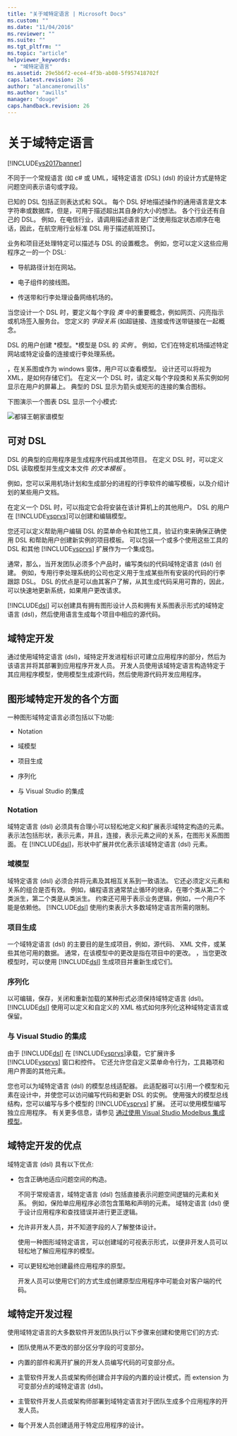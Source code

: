 ```yaml
---
title: "关于域特定语言 | Microsoft Docs"
ms.custom: ""
ms.date: "11/04/2016"
ms.reviewer: ""
ms.suite: ""
ms.tgt_pltfrm: ""
ms.topic: "article"
helpviewer_keywords: 
  - "域特定语言"
ms.assetid: 29e5b6f2-ece4-4f3b-ab08-5f957418702f
caps.latest.revision: 26
author: "alancameronwills"
ms.author: "awills"
manager: "douge"
caps.handback.revision: 26
---
```

# 关于域特定语言
[!INCLUDE[vs2017banner](../code-quality/includes/vs2017banner.md)]

不同于一个常规语言 \(如 c\# 或 UML，域特定语言 \(DSL\) \(dsl\) 的设计方式是特定问题空间表示语句或字段。  
  
 已知的 DSL 包括正则表达式和 SQL。  每个 DSL 好地描述操作的通用语言是文本字符串或数据库，但是，可用于描述超出其自身的大小的想法。  各个行业还有自己的 DSL。  例如，在电信行业，请调用描述语言是广泛使用指定状态顺序在电话，因此，在航空用行业标准 DSL 用于描述航班预订。  
  
 业务和项目还处理特定可以描述与 DSL 的设置概念。  例如，您可以定义这些应用程序之一的一个 DSL:  
  
-   导航路径计划在网站。  
  
-   电子组件的接线图。  
  
-   传送带和行李处理设备网络机场的。  
  
 当您设计一个 DSL 时，要定义每个字段 *类* 中的重要概念，例如网页、闪亮指示或机场签入服务台。  您定义的 *字段关系* \(如超链接、连接或传送带链接在一起概念。  
  
 DSL 的用户创建 *模型。*模型是 DSL 的 *实例* 。  例如，它们在特定机场描述特定网站或特定设备的连接或行李处理系统。  
  
 ，在关系图或作为 windows 窗体，用户可以查看模型。  设计还可以将视为 XML，是如何存储它们。  在定义一个 DSL 时，请定义每个字段类和关系实例如何显示在用户的屏幕上。  典型的 DSL 显示为箭头或矩形的连接的集合图标。  
  
 下图演示一个图表 DSL 显示一个小模式:  
  
 ![都铎王朝家谱模型](~/docs/modeling/media/tudor_familytreemodel.png "Tudor\_FamilyTreeModel")  
  
## 可对 DSL  
 DSL 的典型的应用程序是生成程序代码或其他项目。  在定义 DSL 时，可以定义 DSL 读取模型并生成文本文件 *的文本模板* 。  
  
 例如，您可以采用机场计划和生成部分的进程的行李软件的编写模板，以及介绍计划的某些用户文档。  
  
 在定义一个 DSL 时，可以指定它会将安装在该计算机上的其他用户。  DSL 的用户在 [!INCLUDE[vsprvs](../code-quality/includes/vsprvs_md.md)]可以创建和编辑模型。  
  
 您还可以定义帮助用户编辑 DSL 的菜单命令和其他工具，验证约束来确保正确使用 DSL 和帮助用户创建新实例的项目模板。  可以包装一个或多个使用这些工具的 DSL 和其他 [!INCLUDE[vsprvs](../code-quality/includes/vsprvs_md.md)] 扩展作为一个集成包。  
  
 通常，那么，当开发团队必须多个产品时，编写类似的代码域特定语言 \(dsl\) 创建。  例如，专用行李处理系统的公司也定义用于生成某些所有安装的代码的行李跟踪 DSL。  DSL 的优点是可以由其客户了解，从其生成代码采用可靠的，因此，可以快速地更新系统，如果用户更改请求。  
  
 [!INCLUDE[dsl](../modeling/includes/dsl_md.md)] 可以创建具有拥有图形设计人员和拥有关系图表示形式的域特定语言 \(dsl\)，然后使用语言生成每个项目中相应的源代码。  
  
## 域特定开发  
 通过使用域特定语言 \(dsl\)，域特定开发进程标识可建立应用程序的部分，然后为该语言并将其部署到应用程序开发人员。  开发人员使用该域特定语言构造特定于其应用程序模型，使用模型生成源代码，然后使用源代码开发应用程序。  
  
## 图形域特定开发的各个方面  
 一种图形域特定语言必须包括以下功能:  
  
-   Notation  
  
-   域模型  
  
-   项目生成  
  
-   序列化  
  
-   与 Visual Studio 的集成  
  
### Notation  
 域特定语言 \(dsl\) 必须具有合理小可以轻松地定义和扩展表示域特定构造的元素。  表示法包括形状，表示元素，并且，连接，表示元素之间的关系，在图形关系图图面。  在 [!INCLUDE[dsl](../modeling/includes/dsl_md.md)]，形状中扩展并优化表示该域特定语言 \(dsl\) 元素。  
  
### 域模型  
 域特定语言 \(dsl\) 必须合并将元素及其相互关系到一致语法。  它还必须定义元素和关系的组合是否有效。  例如，编程语言通常禁止循环的继承，在哪个类从第二个类派生，第二个类是从类派生。  约束还可用于表示业务逻辑，例如，一个用户不能是依赖他。  [!INCLUDE[dsl](../modeling/includes/dsl_md.md)] 使用约束表示大多数域特定语言所需的限制。  
  
### 项目生成  
 一个域特定语言 \(dsl\) 的主要目的是生成项目，例如，源代码、 XML 文件，或某些其他可用的数据。  通常，在该模型中的更改是指在项目中的更改。  ，当您更改模型时，可以使用 [!INCLUDE[dsl](../modeling/includes/dsl_md.md)] 生成项目并重新生成它们。  
  
### 序列化  
 以可编辑，保存，关闭和重新加载的某种形式必须保持域特定语言 \(dsl\)。  [!INCLUDE[dsl](../modeling/includes/dsl_md.md)] 使用可以定义和自定义的 XML 格式如何序列化这种域特定语言或保留。  
  
### 与 Visual Studio 的集成  
 由于 [!INCLUDE[dsl](../modeling/includes/dsl_md.md)] 在 [!INCLUDE[vsprvs](../code-quality/includes/vsprvs_md.md)]承载，它扩展许多 [!INCLUDE[vsprvs](../code-quality/includes/vsprvs_md.md)] 窗口和控件。  它还允许您自定义菜单命令行为，工具箱项和用户界面的其他元素。  
  
 您也可以为域特定语言 \(dsl\) 的模型总线适配器。  此适配器可以引用一个模型和元素在设计中，并使您可以访问编写代码和更新 DSL 的实例。  使用强大的模型总线结构，您可以编写与多个模型的 [!INCLUDE[vsprvs](../code-quality/includes/vsprvs_md.md)] 扩展。  还可以使用模型编写独立应用程序。  有关更多信息，请参见 [通过使用 Visual Studio Modelbus 集成模型](../modeling/integrating-models-by-using-visual-studio-modelbus.md)。  
  
## 域特定开发的优点  
 域特定语言 \(dsl\) 具有以下优点:  
  
-   包含正确地适应问题空间的构造。  
  
     不同于常规语言，域特定语言 \(dsl\) 包括直接表示问题空间逻辑的元素和关系。  例如，保险单应用程序必须包含策略和声明的元素。  域特定语言 \(dsl\) 便于设计应用程序和查找错误并进行更正逻辑。  
  
-   允许非开发人员，并不知道字段的人了解整体设计。  
  
     使用一种图形域特定语言，可以创建域的可视表示形式，以便非开发人员可以轻松地了解应用程序的模型。  
  
-   可以更轻松地创建最终应用程序的原型。  
  
     开发人员可以使用它们的方式生成创建原型应用程序中可能会对客户端的代码。  
  
## 域特定开发过程  
 使用域特定语言的大多数软件开发团队执行以下步骤来创建和使用它们的方式:  
  
-   团队使用从不更改的部分区分字段的可变部分。  
  
-   内置的部件和离开扩展的开发人员编写代码的可变部分点。  
  
-   主管软件开发人员或架构师创建合并字段的内置的设计模式，而 extension 为可变部分点的域特定语言 \(dsl\)。  
  
-   主管软件开发人员或架构师部署到域特定语言对于团队生成多个应用程序的开发人员。  
  
-   每个开发人员创建适用于特定应用程序的设计。
